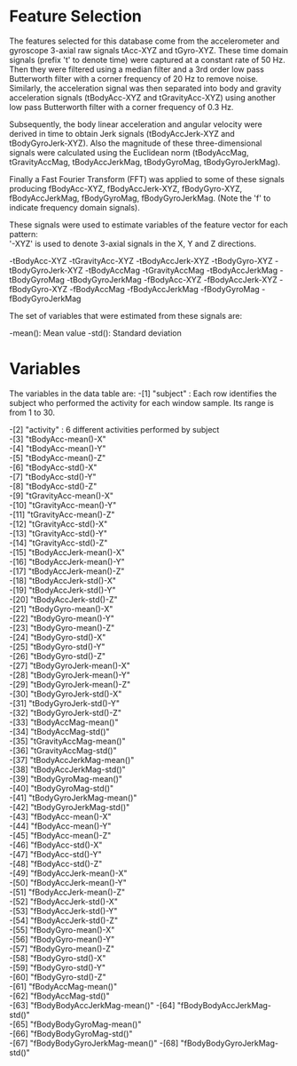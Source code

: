 Feature Selection 
=================

The features selected for this database come from the accelerometer and gyroscope 3-axial raw signals tAcc-XYZ and tGyro-XYZ. These time domain signals (prefix 't' to denote time) were captured at a constant rate of 50 Hz. Then they were filtered using a median filter and a 3rd order low pass Butterworth filter with a corner frequency of 20 Hz to remove noise. Similarly, the acceleration signal was then separated into body and gravity acceleration signals (tBodyAcc-XYZ and tGravityAcc-XYZ) using another low pass Butterworth filter with a corner frequency of 0.3 Hz. 

Subsequently, the body linear acceleration and angular velocity were derived in time to obtain Jerk signals (tBodyAccJerk-XYZ and tBodyGyroJerk-XYZ). Also the magnitude of these three-dimensional signals were calculated using the Euclidean norm (tBodyAccMag, tGravityAccMag, tBodyAccJerkMag, tBodyGyroMag, tBodyGyroJerkMag). 

Finally a Fast Fourier Transform (FFT) was applied to some of these signals producing fBodyAcc-XYZ, fBodyAccJerk-XYZ, fBodyGyro-XYZ, fBodyAccJerkMag, fBodyGyroMag, fBodyGyroJerkMag. (Note the 'f' to indicate frequency domain signals). 

These signals were used to estimate variables of the feature vector for each pattern:  
'-XYZ' is used to denote 3-axial signals in the X, Y and Z directions.

-tBodyAcc-XYZ
-tGravityAcc-XYZ
-tBodyAccJerk-XYZ
-tBodyGyro-XYZ
-tBodyGyroJerk-XYZ
-tBodyAccMag
-tGravityAccMag
-tBodyAccJerkMag
-tBodyGyroMag
-tBodyGyroJerkMag
-fBodyAcc-XYZ
-fBodyAccJerk-XYZ
-fBodyGyro-XYZ
-fBodyAccMag
-fBodyAccJerkMag
-fBodyGyroMag
-fBodyGyroJerkMag

The set of variables that were estimated from these signals are: 

-mean(): Mean value
-std(): Standard deviation


Variables
=========

The variables in the data table are:
-[1] "subject" : Each row identifies the subject who performed the activity for each window sample. Its range is from 1 to 30. 
 
-[2] "activity" : 6 different activities performed by subject           
-[3] "tBodyAcc-mean()-X"          
-[4] "tBodyAcc-mean()-Y"          
-[5] "tBodyAcc-mean()-Z"          
-[6] "tBodyAcc-std()-X"           
-[7] "tBodyAcc-std()-Y"           
-[8] "tBodyAcc-std()-Z"           
-[9] "tGravityAcc-mean()-X"       
-[10] "tGravityAcc-mean()-Y"       
-[11] "tGravityAcc-mean()-Z"       
-[12] "tGravityAcc-std()-X"        
-[13] "tGravityAcc-std()-Y"        
-[14] "tGravityAcc-std()-Z"        
-[15] "tBodyAccJerk-mean()-X"      
-[16] "tBodyAccJerk-mean()-Y"      
-[17] "tBodyAccJerk-mean()-Z"      
-[18] "tBodyAccJerk-std()-X"       
-[19] "tBodyAccJerk-std()-Y"       
-[20] "tBodyAccJerk-std()-Z"       
-[21] "tBodyGyro-mean()-X"         
-[22] "tBodyGyro-mean()-Y"         
-[23] "tBodyGyro-mean()-Z"         
-[24] "tBodyGyro-std()-X"          
-[25] "tBodyGyro-std()-Y"          
-[26] "tBodyGyro-std()-Z"          
-[27] "tBodyGyroJerk-mean()-X"     
-[28] "tBodyGyroJerk-mean()-Y"     
-[29] "tBodyGyroJerk-mean()-Z"     
-[30] "tBodyGyroJerk-std()-X"      
-[31] "tBodyGyroJerk-std()-Y"      
-[32] "tBodyGyroJerk-std()-Z"      
-[33] "tBodyAccMag-mean()"         
-[34] "tBodyAccMag-std()"          
-[35] "tGravityAccMag-mean()"      
-[36] "tGravityAccMag-std()"       
-[37] "tBodyAccJerkMag-mean()"     
-[38] "tBodyAccJerkMag-std()"      
-[39] "tBodyGyroMag-mean()"        
-[40] "tBodyGyroMag-std()"         
-[41] "tBodyGyroJerkMag-mean()"    
-[42] "tBodyGyroJerkMag-std()"     
-[43] "fBodyAcc-mean()-X"          
-[44] "fBodyAcc-mean()-Y"          
-[45] "fBodyAcc-mean()-Z"          
-[46] "fBodyAcc-std()-X"           
-[47] "fBodyAcc-std()-Y"           
-[48] "fBodyAcc-std()-Z"           
-[49] "fBodyAccJerk-mean()-X"      
-[50] "fBodyAccJerk-mean()-Y"      
-[51] "fBodyAccJerk-mean()-Z"      
-[52] "fBodyAccJerk-std()-X"       
-[53] "fBodyAccJerk-std()-Y"       
-[54] "fBodyAccJerk-std()-Z"       
-[55] "fBodyGyro-mean()-X"         
-[56] "fBodyGyro-mean()-Y"         
-[57] "fBodyGyro-mean()-Z"         
-[58] "fBodyGyro-std()-X"          
-[59] "fBodyGyro-std()-Y"          
-[60] "fBodyGyro-std()-Z"          
-[61] "fBodyAccMag-mean()"         
-[62] "fBodyAccMag-std()"          
-[63] "fBodyBodyAccJerkMag-mean()" 
-[64] "fBodyBodyAccJerkMag-std()"  
-[65] "fBodyBodyGyroMag-mean()"    
-[66] "fBodyBodyGyroMag-std()"     
-[67] "fBodyBodyGyroJerkMag-mean()"
-[68] "fBodyBodyGyroJerkMag-std()" 
 